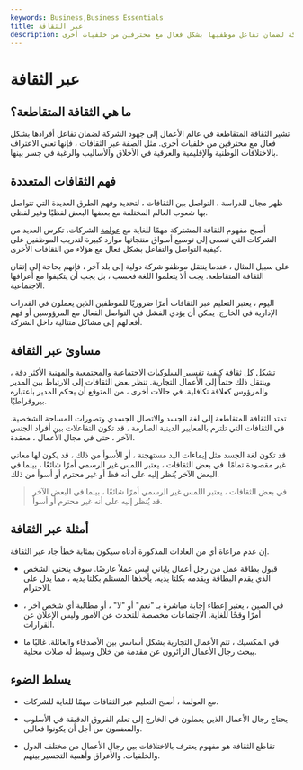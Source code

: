 ```yaml
---
keywords: Business,Business Essentials
title: عبر الثقافة
description: تشير الثقافات المتعددة في الأعمال إلى جهود الشركة لضمان تفاعل موظفيها بشكل فعال مع محترفين من خلفيات أخرى.
---
```


# عبر الثقافة
## ما هي الثقافة المتقاطعة؟

تشير الثقافة المتقاطعة في عالم الأعمال إلى جهود الشركة لضمان تفاعل أفرادها بشكل فعال مع محترفين من خلفيات أخرى. مثل الصفة عبر الثقافات ، فإنها تعني الاعتراف بالاختلافات الوطنية والإقليمية والعرقية في الأخلاق والأساليب والرغبة في جسر بينها.

## فهم الثقافات المتعددة

ظهر مجال للدراسة ، التواصل بين الثقافات ، لتحديد وفهم الطرق العديدة التي تتواصل بها شعوب العالم المختلفة مع بعضها البعض لفظيًا وغير لفظي.

أصبح مفهوم الثقافة المشتركة مهمًا للغاية مع [عولمة](/globalization) الشركات. تكرس العديد من الشركات التي تسعى إلى توسيع أسواق منتجاتها موارد كبيرة لتدريب الموظفين على كيفية التواصل والتفاعل بشكل فعال مع هؤلاء من الثقافات الأخرى.

على سبيل المثال ، عندما ينتقل موظفو شركة دولية إلى بلد آخر ، فإنهم بحاجة إلى إتقان الثقافة المتقاطعة. يجب ألا يتعلموا اللغة فحسب ، بل يجب أن يتكيفوا مع أعرافها الاجتماعية.

اليوم ، يعتبر التعليم عبر الثقافات أمرًا ضروريًا للموظفين الذين يعملون في القدرات الإدارية في الخارج. يمكن أن يؤدي الفشل في التواصل الفعال مع المرؤوسين أو فهم أفعالهم إلى مشاكل متتالية داخل الشركة.

## مساوئ عبر الثقافة

تشكل كل ثقافة كيفية تفسير السلوكيات الاجتماعية والمجتمعية والمهنية الأكثر دقة ، وينتقل ذلك حتماً إلى الأعمال التجارية. تنظر بعض الثقافات إلى الارتباط بين المدير والمرؤوس كعلاقة تكافلية. في حالات أخرى ، من المتوقع أن يحكم المدير باعتباره بيروقراطيًا.

تمتد الثقافة المتقاطعة إلى لغة الجسد والاتصال الجسدي وتصورات المساحة الشخصية. في الثقافات التي تلتزم بالمعايير الدينية الصارمة ، قد تكون التفاعلات بين أفراد الجنس الآخر ، حتى في مجال الأعمال ، معقدة.

قد تكون لغة الجسد مثل إيماءات اليد مستهجنة ، أو الأسوأ من ذلك ، قد يكون لها معاني غير مقصودة تمامًا. في بعض الثقافات ، يعتبر اللمس غير الرسمي أمرًا شائعًا ، بينما في البعض الآخر يُنظر إليه على أنه فظ أو غير محترم أو أسوأ من ذلك.

> في بعض الثقافات ، يعتبر اللمس غير الرسمي أمرًا شائعًا ، بينما في البعض الآخر قد يُنظر إليه على أنه غير محترم أو أسوأ.

>

## أمثلة عبر الثقافة

إن عدم مراعاة أي من العادات المذكورة أدناه سيكون بمثابة خطأ جاد عبر الثقافة.

- قبول بطاقة عمل من رجل أعمال ياباني ليس عملاً عارضًا. سوف ينحني الشخص الذي يقدم البطاقة ويقدمه بكلتا يديه. يأخذها المستلم بكلتا يديه ، مما يدل على الاحترام.

- في الصين ، يعتبر إعطاء إجابة مباشرة بـ "نعم" أو "لا" ، أو مطالبة أي شخص آخر ، أمرًا وقحًا للغاية. الاجتماعات مخصصة للتحدث عن الأمور وليس الإعلان عن القرارات.

- في المكسيك ، تتم الأعمال التجارية بشكل أساسي بين الأصدقاء والعائلة. غالبًا ما يبحث رجال الأعمال الزائرون عن مقدمة من خلال وسيط له صلات محلية.

## يسلط الضوء

- مع العولمة ، أصبح التعليم عبر الثقافات مهمًا للغاية للشركات.

- يحتاج رجال الأعمال الذين يعملون في الخارج إلى تعلم الفروق الدقيقة في الأسلوب والمضمون من أجل أن يكونوا فعالين.

- تقاطع الثقافة هو مفهوم يعترف بالاختلافات بين رجال الأعمال من مختلف الدول والخلفيات. والأعراق وأهمية التجسير بينهم.

